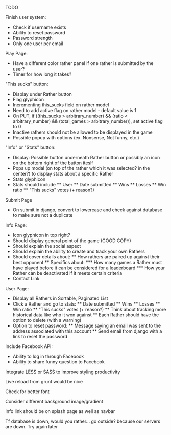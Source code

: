 TODO

Finish user system:
* Check if username exists
* Ability to reset password
* Password strength
* Only one user per email

Play Page:
* Have a different color rather panel if one rather is submitted by the user?
* Timer for how long it takes?

"This sucks" button:
* Display under Rather button
* Flag glyphicon
* Incrementing this_sucks field on rather model
* Need to add active flag on rather model - default value is 1
* On PUT, if ((this_sucks > arbitrary_number) && (ratio < arbitrary_number) && (total_games > arbitrary_number)), set active flag to 0
* Inactive rathers should not be allowed to be displayed in the game
* Possible popup with options (ex. Nonsense, Not funny, etc.)

"Info" or "Stats" button:
* Display: Possible button underneath Rather button or possibly an icon on the bottom right of the button iteslf
* Pops up modal (on top of the rather which it was selected? in the center?) to display stats about a specific Rather
* Stats glyphicon
* Stats should include
** User
** Date submitted
** Wins
** Losses
** Win ratio
** "This sucks" votes (+ reason?)

Submit Page
* On submit in django, convert to lowercase and check against database to make sure not a duplicate

Info Page:
* Icon glyphicon in top right?
* Should display general point of the game (GOOD COPY)
* Should explain the social aspect
* Should explain the ability to create and track your own Rathers
* Should cover details about:
** How rathers are paired up against their best opponent
** Specifics about:
*** How many games a Rather must have played before it can be considered for a leaderboard
*** How your Rather can be deactivated if it meets certain criteria
* Contact Link

User Page:
* Display all Rathers in Sortable, Paginated List
* Click a Rather and go to stats:
** Date submitted
** Wins
** Losses
** Win ratio
** "This sucks" votes (+ reason?)
** Think about tracking more historical data like who it won against
** Each Rather should have the option to delete (with a warning)
* Option to reset password:
** Message saying an email was sent to the address associated with this account
** Send email from django with a link to reset the password

Include Facebook API:
* Ability to log in through Facebook
* Ability to share funny question to Facebook

Integrate LESS or SASS to improve styling productivity

Live reload from grunt would be nice

Check for better font

Consider different background image/gradient

Info link should be on splash page as well as navbar

Tf database is down, would you rather... go outside? because our servers are down. Try again later